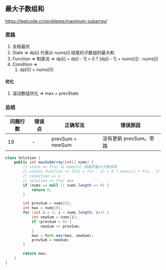## 最大子数组和

<https://leetcode.cn/problems/maximum-subarray/>

### 思路

1. 全局最优
2. State => dp[i] 代表以 nums[i] 结尾的子数组的最大和
3. Function => 制表法 => dp[i] = dp[i - 1] > 0 ? (dp[i - 1] + nums[i]) : nums[i]
4. Condition =>
    1. dp[0] = nums[0]

#### 优化

1. 滚动数组优化 => max + prevState 

### 总结

| 问题行数 | 错误点 | 正确写法             | 错误原因            |
|------|-----|------------------|-----------------|
| 19   | -   | prevSum = newSum | 没有更新 prevSum。思路 |

```java
class Solution {
    public int maxSubArray(int[] nums) {
        // state => f(n) 以 nums[n] 结尾的最大子数组和
        // status function => f(n) = f(n - 1) > 0 ? nums[i] + f(n - 1) : nums[i]
        // condition => x
        // solution => f(n) max
        if (nums == null || nums.length == 0) {
            return 0;
        }

        int prevSum = nums[0];
        int max = nums[0];
        for (int i = 1; i < nums.length; i++) {
            int newSum = nums[i];
            if (prevSum > 0) {
                newSum += prevSum;
            }
            max = Math.max(max, newSum);
            prevSum = newSum;
        }

        return max;
    }
}
```
